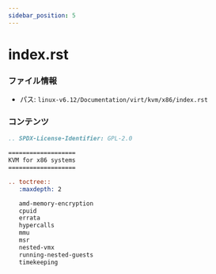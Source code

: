 ```yaml
---
sidebar_position: 5
---
```

# index.rst

### ファイル情報

- パス: `linux-v6.12/Documentation/virt/kvm/x86/index.rst`

### コンテンツ

```rst
.. SPDX-License-Identifier: GPL-2.0

===================
KVM for x86 systems
===================

.. toctree::
   :maxdepth: 2

   amd-memory-encryption
   cpuid
   errata
   hypercalls
   mmu
   msr
   nested-vmx
   running-nested-guests
   timekeeping

```
